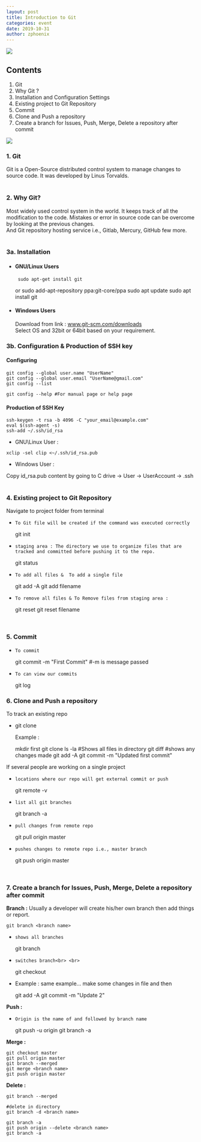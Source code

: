 ```yaml
---
layout: post
title: Introduction to Git
categories: event
date: 2019-10-31
author: zphoenix
---
```


![](https://cdn-images-1.medium.com/max/400/1*9VlqcleV4uhord3IzL0pGQ.jpeg)


## **Contents**

1.  Git
1.  Why Git ?
1.  Installation and Configuration Settings
1.  Existing project to Git Repository
1.  Commit
1.  Clone and Push a repository
1.  Create a branch for Issues, Push, Merge, Delete a repository after commit

![](https://cdn-images-1.medium.com/max/400/1*Ju-X7VzkCnYT7UngdT26Qw.png)

### 1. Git<br> 
Git is a Open-Source distributed control system to manage changes
to source code. It was developed by Linus Torvalds.<br> <br> 
### 2. Why Git?<br>
Most widely used control system in the world. It keeps track of all the
modification to the code. Mistakes or error in source code can be overcome by
looking at the previous changes.<br> And Git repository hosting service i.e., Gitlab, Mercury, GitHub few more.<br><br> 

### 3a. Installation<br> 
* #### GNU/Linux Users
       sudo apt-get install git
     or
       sudo add-apt-repository ppa:git-core/ppa
       sudo apt update
       sudo apt install git
 
* #### Windows Users<br>
  Download from link : www.git-scm.com/downloads<br> Select OS and 32bit or 64bit based on your requirement.<br>

### 3b. Configuration & Production of SSH key<br> 

#### Configuring

    git config --global user.name "UserName"
    git config --global user.email "UserName@gmail.com"
    git config --list
    
    git config --help #For manual page or help page
    
#### Production of SSH Key
   
    ssh-keygen -t rsa -b 4096 -C "your_email@example.com"
    eval $(ssh-agent -s)
    ssh-add ~/.ssh/id_rsa
    
    
   * GNU\Linux User :
   
    xclip -sel clip <~/.ssh/id_rsa.pub
   
   
   * Windows User :
   
   Copy id_rsa.pub content by going to C drive -> User -> UserAccount -> .ssh<br><br>
### 4. Existing project to Git Repository<br> 
Navigate to project folder from terminal<br> 

* `To Git file will be created if the command was executed correctly` 

    git init 
    
* `staging area : The directory we use to organize files that are tracked and committed before pushing it to the repo.`   
    
    git status
    
* `To add all files &  To add a single file`
   
    git add -A 
    git add filename 
    
* `To remove all files & To Remove files from staging area :` 

    git reset 
    git reset filename
<br> 

### 5. Commit<br> 

* `To commit`

    git commit -m "First Commit" #-m is message passed
    
* `To can view our commits`

    git log 
   <br>
   
### 6. Clone and Push a repository<br> 
To track an existing repo

* git clone <url> 
    
   Example : 
   
    mkdir first
    git clone <url>
    ls -la #Shows all files in directory
    git diff #shows any changes made
    git add -A
    git commit -m "Updated first commit"
    
If several people are working on a single project<br> 

* `locations where our repo will get external commit or push`

    git remote -v 
    
* `list all git branches`    
    
    git branch -a 
    
* `pull changes from remote repo`

    git pull origin master 
    
* `pushes changes to remote repo i.e., master branch`    
    
    git push origin master 
    
   <br>
   
### 7. Create a branch for Issues, Push, Merge, Delete a repository after commit
**Branch :**
Usually a developer will create his/her own branch then add things or report.<br> 

    git branch <branch name> 
    
* `shows all branches`    
    
    git branch 
    
* `switches branch<br> <br> `    
    
    git checkout <branch name> 
    
* Example : 
  same example... make some changes in file and then<br> 

    git add -A
    git commit -m "Update 2"
    
**Push :**<br> 

* `Origin is the name of and followed by branch name`

    git push -u origin <branch name> 
    git branch -a
    
**Merge :**<br> 

    git checkout master 
    git pull origin master
    git branch --merged
    git merge <branch name>
    git push origin master
    
**Delete :**<br> 

    git branch --merged
    
    #delete in directory
    git branch -d <branch name>
    
    git branch -a
    git push origin --delete <branch name>
    git branch -a

